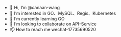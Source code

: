 - 👋 Hi, I’m @canaan-wang
- 👀 I’m interested in GO、MySQL、Regis、Kubernetes
- 🌱 I’m currently learning GO
- 💞️ I’m looking to collaborate on API-Service
- 📫 How to reach me wechat-17735690520

<!---
canaan-wang/canaan-wang is a ✨ special ✨ repository because its `README.md` (this file) appears on your GitHub profile.
You can click the Preview link to take a look at your changes.
--->
